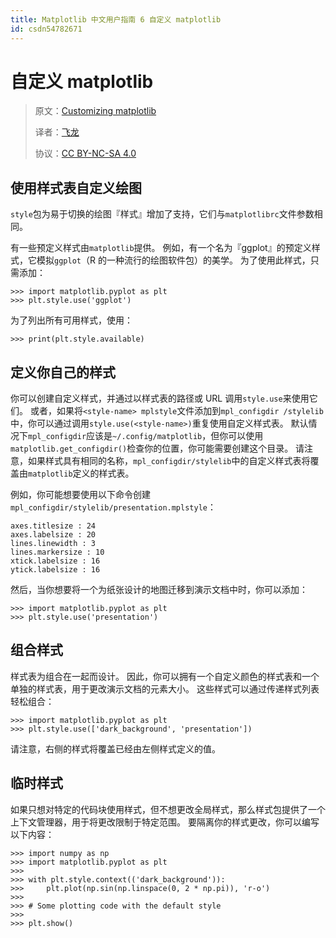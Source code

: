 ```yaml
---
title: Matplotlib 中文用户指南 6 自定义 matplotlib
id: csdn54782671
---
```


# 自定义 matplotlib

> 原文：[Customizing matplotlib](http://matplotlib.org/users/customizing.html)
> 
> 译者：[飞龙](https://github.com/)
> 
> 协议：[CC BY-NC-SA 4.0](http://creativecommons.org/licenses/by-nc-sa/4.0/)

## 使用样式表自定义绘图

`style`包为易于切换的绘图『样式』增加了支持，它们与`matplotlibrc`文件参数相同。

有一些预定义样式由`matplotlib`提供。 例如，有一个名为『ggplot』的预定义样式，它模拟`ggplot`（R 的一种流行的绘图软件包）的美学。 为了使用此样式，只需添加：

```
>>> import matplotlib.pyplot as plt
>>> plt.style.use('ggplot')
```

为了列出所有可用样式，使用：

```
>>> print(plt.style.available)
```

## 定义你自己的样式

你可以创建自定义样式，并通过以样式表的路径或 URL 调用`style.use`来使用它们。 或者，如果将`<style-name> mplstyle`文件添加到`mpl_configdir /stylelib`中，你可以通过调用`style.use(<style-name>)`重复使用自定义样式表。 默认情况下`mpl_configdir`应该是`~/.config/matplotlib`，但你可以使用`matplotlib.get_configdir()`检查你的位置，你可能需要创建这个目录。 请注意，如果样式具有相同的名称，`mpl_configdir/stylelib`中的自定义样式表将覆盖由`matplotlib`定义的样式表。

例如，你可能想要使用以下命令创建`mpl_configdir/stylelib/presentation.mplstyle`：

```
axes.titlesize : 24
axes.labelsize : 20
lines.linewidth : 3
lines.markersize : 10
xtick.labelsize : 16
ytick.labelsize : 16
```

然后，当你想要将一个为纸张设计的地图迁移到演示文档中时，你可以添加：

```
>>> import matplotlib.pyplot as plt
>>> plt.style.use('presentation')
```

## 组合样式

样式表为组合在一起而设计。 因此，你可以拥有一个自定义颜色的样式表和一个单独的样式表，用于更改演示文档的元素大小。 这些样式可以通过传递样式列表轻松组合：

```
>>> import matplotlib.pyplot as plt
>>> plt.style.use(['dark_background', 'presentation'])
```

请注意，右侧的样式将覆盖已经由左侧样式定义的值。

## 临时样式

如果只想对特定的代码块使用样式，但不想更改全局样式，那么样式包提供了一个上下文管理器，用于将更改限制于特定范围。 要隔离你的样式更改，你可以编写以下内容：

```
>>> import numpy as np
>>> import matplotlib.pyplot as plt
>>>
>>> with plt.style.context(('dark_background')):
>>>     plt.plot(np.sin(np.linspace(0, 2 * np.pi)), 'r-o')
>>>
>>> # Some plotting code with the default style
>>>
>>> plt.show()
```